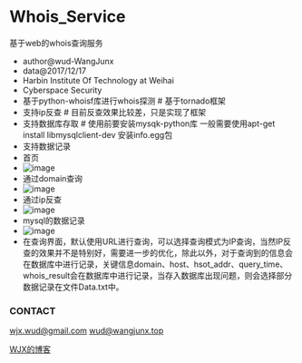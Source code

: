 # Whois_Service
基于web的whois查询服务
* author@wud-WangJunx
* data@2017/12/17
* Harbin Institute Of Technology at Weihai
* Cyberspace Security
* 基于python-whoisf库进行whois探测  #  基于tornado框架
* 支持ip反查  #  目前反查效果比较差，只是实现了框架
* 支持数据库存取  #  使用前要安装mysqk-python库 一般需要使用apt-get install libmysqlclient-dev 安装info.egg包
* 支持数据记录
* 首页
* ![image](https://github.com/WangJunx/Whois-Service/blob/master/index.png)
* 通过domain查询
* ![image](https://github.com/WangJunx/Whois-Service/blob/master/show.png)
* 通过ip反查
* ![image](https://github.com/WangJunx/Whois-Service/blob/master/ip_whois.png)
* mysql的数据记录
* ![image](https://github.com/WangJunx/Whois-Service/blob/master/mysql.png)
* 在查询界面，默认使用URL进行查询，可以选择查询模式为IP查询，当然IP反查的效果并不是特别好，需要进一步的优化，除此以外，对于查询到的信息会在数据库中进行记录，关键信息domain、host、hsot_addr、query_time、whois_result会在数据库中进行记录，当存入数据库出现问题，则会选择部分数据记录在文件Data.txt中。

### CONTACT

wjx.wud@gmail.com
wud@wangjunx.top

[WJX的博客](http://www.wangjunx.top)
